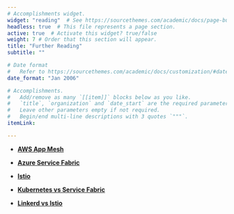 ```yaml
---
# Accomplishments widget.
widget: "reading"  # See https://sourcethemes.com/academic/docs/page-builder/
headless: true  # This file represents a page section.
active: true  # Activate this widget? true/false
weight: 7 # Order that this section will appear.
title: "Further Reading"
subtitle: ""

# Date format
#   Refer to https://sourcethemes.com/academic/docs/customization/#date-format
date_format: "Jan 2006"

# Accomplishments.
#   Add/remove as many `[[item]]` blocks below as you like.
#   `title`, `organization` and `date_start` are the required parameters.
#   Leave other parameters empty if not required.
#   Begin/end multi-line descriptions with 3 quotes `"""`.
itemLink:

---
```


- **[AWS App Mesh](/display/containers/AWS+App+Mesh)** 

- **[Azure Service Fabric](/display/containers/Azure+Service+Fabric)**
- **[Istio](/display/containers/Istio)** 
- **[Kubernetes vs Service Fabric](/display/containers/Kubernetes+vs+Service+Fabric)** 
- **[Linkerd vs Istio](/display/containers/Linkerd+vs+Istio)** 






